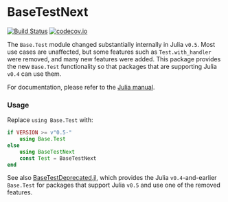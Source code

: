 # BaseTestNext

[![Build Status](https://travis-ci.org/IainNZ/BaseTestNext.jl.svg?branch=master)](https://travis-ci.org/IainNZ/BaseTestNext.jl)
[![codecov.io](http://codecov.io/github/IainNZ/BaseTestNext.jl/coverage.svg?branch=master)](http://codecov.io/github/IainNZ/BaseTestNext.jl?branch=master)

The `Base.Test` module changed substantially internally in
Julia `v0.5`. Most use cases are unaffected, but some features
such as `Test.with_handler` were removed, and many new features
were added. This package provides the new `Base.Test` functionality
so that packages that are supporting Julia `v0.4` can use them.

For documentation, please refer to the
[Julia manual](http://docs.julialang.org/en/latest/stdlib/test/).


### Usage

Replace `using Base.Test` with:

```julia
if VERSION >= v"0.5-"
    using Base.Test
else
    using BaseTestNext
    const Test = BaseTestNext
end
```

See also
[BaseTestDeprecated.jl](https://github.com/IainNZ/BaseTestDeprecated.jl),
which provides the Julia `v0.4`-and-earlier `Base.Test` for packages that
support Julia `v0.5` and use one of the removed features.